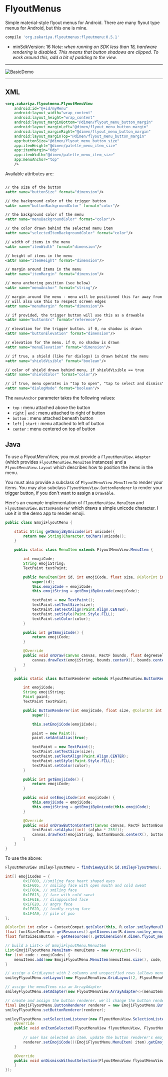 # FlyoutMenus
Simple material-style flyout menus for Android. There are many flyout type menus for Android, but this one is mine.

```gradle
compile 'org.zakariya.flyoutmenus:flyoutmenu:0.5.1'
```

- minSdkVersion: 16
*Note: when running on SDK less than 18, hardware rendering is disabled. This means that button shadows are clipped. To work around this, add a bit of padding to the view.*

---

![BasicDemo](readme-assets/flyoutmenus-big.gif)

---

## XML

```xml
<org.zakariya.flyoutmenu.FlyoutMenuView
	android:id="@+id/myMenu"
	android:layout_width="wrap_content"
	android:layout_height="wrap_content"
	android:layout_marginBottom="@dimen/flyout_menu_button_margin"
	android:layout_marginLeft="@dimen/flyout_menu_button_margin"
	android:layout_marginRight="@dimen/flyout_menu_button_margin"
	android:layout_marginTop="@dimen/flyout_menu_button_margin"
	app:buttonSize="@dimen/flyout_menu_button_size"
	app:itemHeight="@dimen/palette_menu_item_size"
	app:itemMargin="0dp"
	app:itemWidth="@dimen/palette_menu_item_size"
	app:menuAnchor="top"
	/>
```

Available attributes are:

```xml

// the size of the button
<attr name="buttonSize" format="dimension"/>

// the background color of the trigger button
<attr name="buttonBackgroundColor" format="color"/>

// the background color of the menu
<attr name="menuBackgroundColor" format="color"/>

// the color drawn behind the selected menu item
<attr name="selectedItemBackgroundColor" format="color"/>

// width of items in the menu
<attr name="itemWidth" format="dimension"/>

// height of items in the menu
<attr name="itemHeight" format="dimension"/>

// margin around items in the menu
<attr name="itemMargin" format="dimension"/>

// menu anchoring position (see below)
<attr name="menuAnchor" format="string"/>

// margin around the menu - menu will be positioned this far away from the button, but 
// will also use this to respect screen edges
<attr name="menuMargin" format="dimension"/>

// if provided, the trigger button will use this as a drawable
<attr name="buttonSrc" format="reference"/>

// elevation for the trigger button. if 0, no shadow is drawn
<attr name="buttonElevation" format="dimension"/>

// elevation for the menu. if 0, no shadow is drawn
<attr name="menuElevation" format="dimension"/>

// if true, a shield (like for dialogs) is drawn behind the menu
<attr name="shieldVisible" format="boolean"/>

// color of shield drawn behind menu, if shieldVisible == true
<attr name="shieldColor" format="color"/>

// if true, menu operates in "tap to open", "tap to select and dismiss" mode
<attr name="dialogMode" format="boolean"/>
```

The `menuAnchor` parameter takes the following values: 

* `top` : menu attached above the button
* `right` | `end` : menu attached to right of button
* `bottom` : menu attached beneath button
* `left` | `start` : menu attached to left of button
* `center` : menu centered on top of button


## Java

To use a FlyoutMenuView, you must provide a `FlyoutMenuView.Adapter` (which provides `FlyoutMenuView.MenuItem` instances) and a `FlyoutMenuView.Layout` which describes how to position the items in the menu.

You must also provide a subclass of `FlyoutMenuView.MenuItem` to render your items. You may also subclass `FlyoutMenuView.ButtonRenderer` to render your trigger button, if you don't want to assign a `Drawable`.
  
Here's an example implementation of `FlyoutMenuView.MenuItem` and `FlyoutmenuView.ButtonRenderer` which draws a simple unicode character. I use it in the demo app to render emoji.

```java
public class EmojiFlyoutMenu {

	static String getEmojiByUnicode(int unicode){
		return new String(Character.toChars(unicode));
	}

	public static class MenuItem extends FlyoutMenuView.MenuItem {

		int emojiCode;
		String emojiString;
		TextPaint textPaint;

		public MenuItem(int id, int emojiCode, float size, @ColorInt int color) {
			super(id);
			this.emojiCode = emojiCode;
			this.emojiString = getEmojiByUnicode(emojiCode);

			textPaint = new TextPaint();
			textPaint.setTextSize(size);
			textPaint.setTextAlign(Paint.Align.CENTER);
			textPaint.setStyle(Paint.Style.FILL);
			textPaint.setColor(color);
		}

		public int getEmojiCode() {
			return emojiCode;
		}

		@Override
		public void onDraw(Canvas canvas, RectF bounds, float degreeSelected) {
			canvas.drawText(emojiString, bounds.centerX(), bounds.centerY() - ((textPaint.descent() + textPaint.ascent()) / 2), textPaint);
		}
	}

	public static class ButtonRenderer extends FlyoutMenuView.ButtonRenderer {

		int emojiCode;
		String emojiString;
		Paint paint;
		TextPaint textPaint;

		public ButtonRenderer(int emojiCode, float size, @ColorInt int color) {
			super();

			this.setEmojiCode(emojiCode);

			paint = new Paint();
			paint.setAntiAlias(true);

			textPaint = new TextPaint();
			textPaint.setTextSize(size);
			textPaint.setTextAlign(Paint.Align.CENTER);
			textPaint.setStyle(Paint.Style.FILL);
			textPaint.setColor(color);
		}

		public int getEmojiCode() {
			return emojiCode;
		}

		public void setEmojiCode(int emojiCode) {
			this.emojiCode = emojiCode;
			this.emojiString = getEmojiByUnicode(this.emojiCode);
		}

		@Override
		public void onDrawButtonContent(Canvas canvas, RectF buttonBounds, @ColorInt int buttonColor, float alpha) {
			textPaint.setAlpha((int) (alpha * 255f));
			canvas.drawText(emojiString, buttonBounds.centerX(), buttonBounds.centerY() - ((textPaint.descent() + textPaint.ascent()) / 2), textPaint);
		}
	}
}
```

To use the above:

```java
FlyoutMenuView smileyFlyoutMenu = findViewById(R.id.smileyFlyoutMenu); 

int[] emojiCodes = {
		0x1F60D, //smiling face heart shaped eyes
		0x1F605, // smiling face with open mouth and cold sweat
		0x1F60A, // smiling face
		0x1F613, // face with cold sweat
		0x1F61E, // disappointed face
		0x1F620, // angry face
		0x1F62D, // loudly crying face
		0x1F4A9, // pile of poo
};

@ColorInt int color = ContextCompat.getColor(this, R.color.smileyMenuCharColor);
float fontSizeInMenu = getResources().getDimension(R.dimen.smiley_menu_item_size) * 0.5f;
float fontSizeInButton = getResources().getDimension(R.dimen.flyout_menu_button_size) * 0.5f;

// build a List<> of EmojiFlyoutMenu.MenuItem
List<EmojiFlyoutMenu.MenuItem> menuItems = new ArrayList<>();
for (int code : emojiCodes) {
	menuItems.add(new EmojiFlyoutMenu.MenuItem(menuItems.size(), code, fontSizeInMenu, color));
}

// assign a GridLayout with 2 columns and unspecified rows (allows menu to grow vertically)
smileyFlyoutMenu.setLayout(new FlyoutMenuView.GridLayout(2, FlyoutMenuView.GridLayout.UNSPECIFIED));

// assign the menuItems via an ArrayAdapter
smileyFlyoutMenu.setAdapter(new FlyoutMenuView.ArrayAdapter<>(menuItems));

// create and assign the button renderer. we'll change the button renderer's emoji in the callback below
final EmojiFlyoutMenu.ButtonRenderer renderer = new EmojiFlyoutMenu.ButtonRenderer(emojiCodes[0], fontSizeInButton, color);
smileyFlyoutMenu.setButtonRenderer(renderer);

smileyFlyoutMenu.setSelectionListener(new FlyoutMenuView.SelectionListener() {
	@Override
	public void onItemSelected(FlyoutMenuView flyoutMenuView, FlyoutMenuView.MenuItem item) {
	
		// user has selected an item. update the button renderer's emoji to match
		renderer.setEmojiCode(((EmojiFlyoutMenu.MenuItem) item).getEmojiCode());
	}

	@Override
	public void onDismissWithoutSelection(FlyoutMenuView flyoutMenuView) {
	}
});
```
